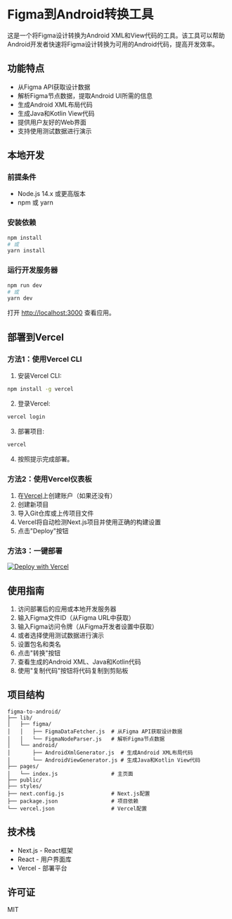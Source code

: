 # Figma到Android转换工具

这是一个将Figma设计转换为Android XML和View代码的工具。该工具可以帮助Android开发者快速将Figma设计转换为可用的Android代码，提高开发效率。

## 功能特点

- 从Figma API获取设计数据
- 解析Figma节点数据，提取Android UI所需的信息
- 生成Android XML布局代码
- 生成Java和Kotlin View代码
- 提供用户友好的Web界面
- 支持使用测试数据进行演示

## 本地开发

### 前提条件

- Node.js 14.x 或更高版本
- npm 或 yarn

### 安装依赖

```bash
npm install
# 或
yarn install
```

### 运行开发服务器

```bash
npm run dev
# 或
yarn dev
```

打开 [http://localhost:3000](http://localhost:3000) 查看应用。

## 部署到Vercel

### 方法1：使用Vercel CLI

1. 安装Vercel CLI:

```bash
npm install -g vercel
```

2. 登录Vercel:

```bash
vercel login
```

3. 部署项目:

```bash
vercel
```

4. 按照提示完成部署。

### 方法2：使用Vercel仪表板

1. 在[Vercel](https://vercel.com)上创建账户（如果还没有）
2. 创建新项目
3. 导入Git仓库或上传项目文件
4. Vercel将自动检测Next.js项目并使用正确的构建设置
5. 点击"Deploy"按钮

### 方法3：一键部署

[![Deploy with Vercel](https://vercel.com/button)](https://vercel.com/new/clone?repository-url=https%3A%2F%2Fgithub.com%2Fyourusername%2Ffigma-to-android)

## 使用指南

1. 访问部署后的应用或本地开发服务器
2. 输入Figma文件ID（从Figma URL中获取）
3. 输入Figma访问令牌（从Figma开发者设置中获取）
4. 或者选择使用测试数据进行演示
5. 设置包名和类名
6. 点击"转换"按钮
7. 查看生成的Android XML、Java和Kotlin代码
8. 使用"复制代码"按钮将代码复制到剪贴板

## 项目结构

```
figma-to-android/
├── lib/
│   ├── figma/
│   │   ├── FigmaDataFetcher.js  # 从Figma API获取设计数据
│   │   └── FigmaNodeParser.js   # 解析Figma节点数据
│   └── android/
│       ├── AndroidXmlGenerator.js  # 生成Android XML布局代码
│       └── AndroidViewGenerator.js # 生成Java和Kotlin View代码
├── pages/
│   └── index.js                 # 主页面
├── public/
├── styles/
├── next.config.js               # Next.js配置
├── package.json                 # 项目依赖
└── vercel.json                  # Vercel配置
```

## 技术栈

- Next.js - React框架
- React - 用户界面库
- Vercel - 部署平台

## 许可证

MIT
